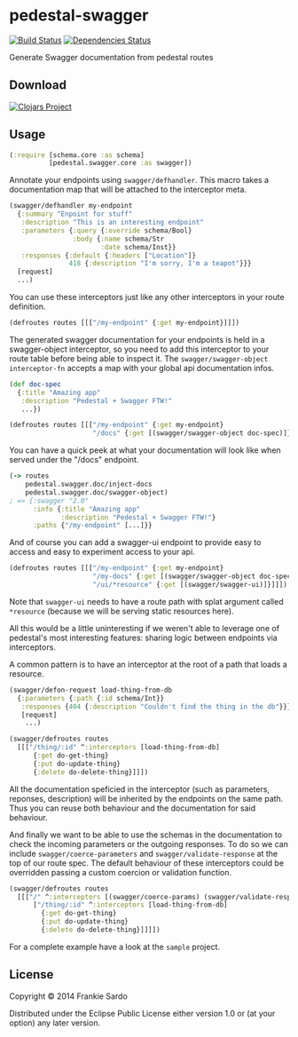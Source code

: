 # pedestal-swagger

[![Build Status](https://secure.travis-ci.org/frankiesardo/pedestal-swagger.png)](http://travis-ci.org/frankiesardo/pedestal-swagger) [![Dependencies Status](http://jarkeeper.com/frankiesardo/pedestal-swagger/status.png)](http://jarkeeper.com/frankiesardo/pedestal-swagger)


Generate Swagger documentation from pedestal routes

## Download

[![Clojars Project](http://clojars.org/pedestal-swagger/latest-version.svg)](http://clojars.org/pedestal-swagger)

## Usage

```clojure
(:require [schema.core :as schema]
          [pedestal.swagger.core :as swagger])
```


Annotate your endpoints using `swagger/defhandler`. This macro takes a documentation map that will be attached to the interceptor meta.

```clojure
(swagger/defhandler my-endpoint
  {:summary "Enpoint for stuff"
   :description "This is an interesting endpoint"
   :parameters {:query {:override schema/Bool}
                :body {:name schema/Str
                       :date schema/Inst}}
   :responses {:default {:headers ["Location"]}
               418 {:description "I'm sorry, I'm a teapot"}}}
  [request]
  ...)
```

You can use these interceptors just like any other interceptors in your route definition.

```clojure
(defroutes routes [[["/my-endpoint" {:get my-endpoint}]]])
```

The generated swagger documentation for your endpoints is held in a swagger-object interceptor, so you need to add this interceptor to your route table before being able to inspect it. The `swagger/swagger-object` `interceptor-fn` accepts a map with your global api documentation infos.

```clojure
(def doc-spec
  {:title "Amazing app"
   :description "Pedestal + Swagger FTW!"
   ...})

(defroutes routes [[["/my-endpoint" {:get my-endpoint}
                     "/docs" {:get [(swagger/swagger-object doc-spec)]}]]])
```
You can have a quick peek at what your documentation will look like when served under the "/docs" endpoint.

```clojure
(-> routes
    pedestal.swagger.doc/inject-docs
    pedestal.swagger.doc/swagger-object)
; => {:swagger "2.0"
      :info {:title "Amazing app"
             :description "Pedestal + Swagger FTW!"}
      :paths {"/my-endpoint" [...]}}
```

And of course you can add a swagger-ui endpoint to provide easy to access and easy to experiment access to your api.

```clojure
(defroutes routes [[["/my-endpoint" {:get my-endpoint}
                     "/my-docs" {:get [(swagger/swagger-object doc-spec)]}
                     "/ui/*resource" {:get [(swagger/swagger-ui)]}]]])
```

Note that `swagger-ui` needs to have a route path with splat argument called `*resource` (because we will be serving static resources here).

All this would be a little uninteresting if we weren't able to leverage one of pedestal's most interesting features: sharing logic between endpoints via interceptors.

A common pattern is to have an interceptor at the root of a path that loads a resource.

```clojure
(swagger/defon-request load-thing-from-db
  {:parameters {:path {:id schema/Int}}
   :responses {404 {:description "Couldn't find the thing in the db"}}}
   [request]
    ...)

(swagger/defroutes routes
  [[["/thing/:id" ^:interceptors [load-thing-from-db]
      {:get do-get-thing}
      {:put do-update-thing}
      {:delete do-delete-thing}]]])
```
All the documentation speficied in the interceptor (such as parameters, reponses, description) will be inherited by the endpoints on the same path. Thus you can reuse both behaviour and the documentation for said behaviour.

And finally we want to be able to use the schemas in the documentation to check the incoming parameters or the outgoing responses. To do so we can include `swagger/coerce-parameters` and `swagger/validate-response` at the top of our route spec. The default behaviour of these interceptors could be overridden passing a custom coercion or validation function.

```clojure
(swagger/defroutes routes
  [[["/" ^:interceptors [(swagger/coerce-params) (swagger/validate-response)]
      ["/thing/:id" ^:interceptors [load-thing-from-db]
        {:get do-get-thing}
        {:put do-update-thing}
        {:delete do-delete-thing}]]]])
```

For a complete example have a look at the `sample` project.


## License

Copyright © 2014 Frankie Sardo

Distributed under the Eclipse Public License either version 1.0 or (at
your option) any later version.
